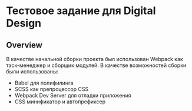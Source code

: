 # Тестовое задание для Digital Design

## Overview

В качестве начальной сборки проекта был использован Webpack как таск-менеджер и сборщик модулей. В качестве возможностей сборки были использованы:

- Babel для полифилинга
- SCSS как препроцессор CSS
- Webpack Dev Server для отладки приложения
- CSS минификатор и автопрефиксер
